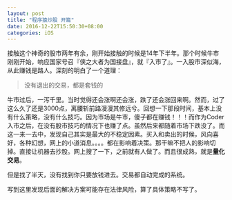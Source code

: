 ```yaml
---
layout: post
title: "程序猿炒股 开篇"
date: 2016-12-22T15:50:30+08:00
categories: iOS
---
```


接触这个神奇的股市两年有余，刚开始接触的时候是14年下半年。那个时候牛市刚刚开始，响应国家号召『侠之大者为国接盘』，就『入市了』。一入股市深似海，从此赚钱是路人。深刻的明白了一个道理：

> 没有退出的交易，都是套钱的

牛市过后，一泻千里。当时觉得还会涨啊还会涨，跌了还会涨回来啊。然而，过了这么久了还是3000点，离腰斩前路漫漫其修远兮。回想一下那段时间，基本上没有什么策略，没有什么技巧。因为市场是牛市，傻子都在赚钱！！！而作为Coder入市之后，在没有股市技巧的情况下也赚了点。虽然后来都随着市场下跌没了。而这一来一去中，发现自己其实是最大的不稳定因素。买入和卖出的时候，风向喜好，各种幻想，网上的小道消息。。。。都在影响着决策。那干嘛不把人的影响切掉。直接让机器去抄股。网上搜了一下，之前就有人做了。而且很成熟，就是**量化交易**。  

但是找了半天，没有找到你只要放钱进去。交易都自动完成的系统。

写到这里发现后面的解决方案可能存在法律风险，算了具体策略不写了。